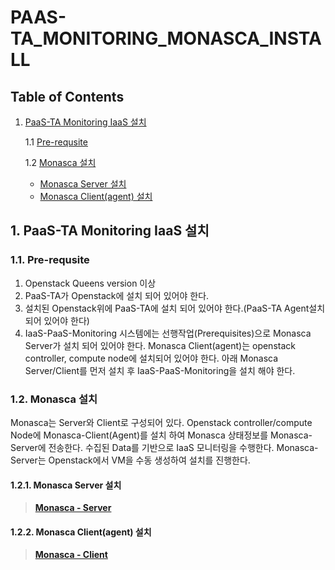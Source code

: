 # PAAS-TA\_MONITORING\_MONASCA\_INSTALL

## Table of Contents

1. [PaaS-TA Monitoring IaaS 설치](paas-ta_monitoring_monasca_install.md#1)  

   1.1 [Pre-requsite](paas-ta_monitoring_monasca_install.md#1-1)  

   1.2 [Monasca 설치](paas-ta_monitoring_monasca_install.md#1-2)  

   * [Monasca Server 설치](paas-ta_monitoring_monasca_install.md#1-2-1)
   * [Monasca Client\(agent\) 설치](paas-ta_monitoring_monasca_install.md#1-2-2)

## 1.    PaaS-TA Monitoring IaaS 설치

### 1.1. Pre-requsite

1. Openstack Queens version 이상
2. PaaS-TA가 Openstack에 설치 되어 있어야 한다.
3. 설치된 Openstack위에 PaaS-TA에 설치 되어 있어야 한다.\(PaaS-TA Agent설치 되어 있어야 한다\)
4. IaaS-PaaS-Monitoring 시스템에는 선행작업\(Prerequisites\)으로 Monasca Server가 설치 되어 있어야 한다. Monasca Client\(agent\)는 openstack controller, compute node에 설치되어 있어야 한다. 아래 Monasca Server/Client를 먼저 설치 후 IaaS-PaaS-Monitoring을 설치 해야 한다.

### 1.2.    Monasca 설치

Monasca는 Server와 Client로 구성되어 있다. Openstack controller/compute Node에 Monasca-Client\(Agent\)를 설치 하여 Monasca 상태정보를 Monasca-Server에 전송한다. 수집된 Data를 기반으로 IaaS 모니터링을 수행한다. Monasca-Server는 Openstack에서 VM을 수동 생성하여 설치를 진행한다.

#### 1.2.1.    Monasca Server 설치

> [**Monasca - Server**](monasca-server.md)

#### 1.2.2.    Monasca Client\(agent\) 설치

> [**Monasca - Client**](monasca-client.md)

